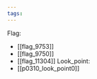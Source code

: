 ```yaml
---
tags:
---
```

Flag:
- [[flag_9753]]
- [[flag_9750]]
- [[flag_11304]]
Look_point:
- [[p0310_look_point0]]
